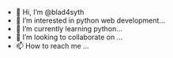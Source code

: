 - 👋 Hi, I’m @blad4syth
- 👀 I’m interested in python web development...
- 🌱 I’m currently learning python...
- 💞️ I’m looking to collaborate on ...
- 📫 How to reach me ...

<!---
blad4syth/blad4syth is a ✨ special ✨ repository because its `README.md` (this file) appears on your GitHub profile.
You can click the Preview link to take a look at your changes.
--->
